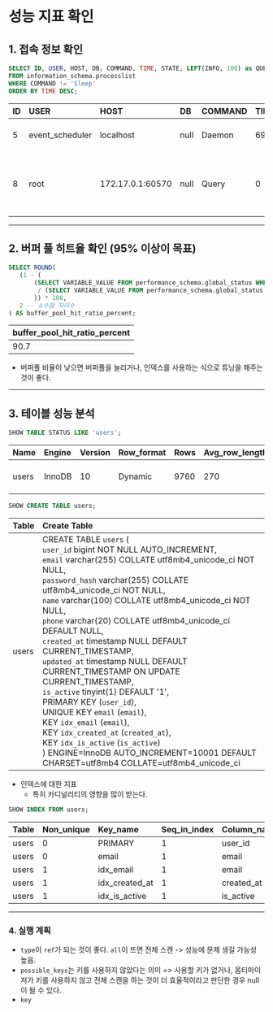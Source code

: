 # 성능 지표 확인

## 1. 접속 정보 확인

```sql
SELECT ID, USER, HOST, DB, COMMAND, TIME, STATE, LEFT(INFO, 100) as QUERY_SNIPPET 
FROM information_schema.processlist
WHERE COMMAND != 'Sleep'
ORDER BY TIME DESC;
```

| ID | USER            | HOST             | DB | COMMAND | TIME | STATE                  | QUERY_SNIPPET                                                                                       |
| :--- |:----------------|:-----------------| :--- |:--------|:-----|:-----------------------|:----------------------------------------------------------------------------------------------------|
| 5 | event_scheduler | localhost        | null | Daemon  | 693  | Waiting on empty queue | null                                                                                                |
| 8 | root            | 172.17.0.1:60570 | null | Query   | 0    | executing              | /* ApplicationName=DataGrip 2025.1.3 */ SELECT ID, USER, HOST, DB, COMMAND, TIME, STATE, LEFT(INFO, |

---

## 2. 버퍼 풀 히트율 확인 (95% 이상이 목표)

```sql
SELECT ROUND(
   (1 - (
       (SELECT VARIABLE_VALUE FROM performance_schema.global_status WHERE VARIABLE_NAME = 'Innodb_buffer_pool_reads') -- 버퍼풀에 데이터가 없어 디스크에서 직접 읽은 수
        / (SELECT VARIABLE_VALUE FROM performance_schema.global_status WHERE VARIABLE_NAME = 'Innodb_buffer_pool_read_requests') -- 전체 요청 수 (디스크 + 버퍼풀)
       )) * 100, 
   2 -- 소수점 자리수
) AS buffer_pool_hit_ratio_percent;
```
| buffer_pool_hit_ratio_percent |
|:------------------------------|
| 90.7                          |

- 버퍼풀 비율이 낮으면 버퍼풀을 늘리거나, 인덱스를 사용하는 식으로 튜닝을 해주는 것이 좋다.

----

## 3. 테이블 성능 분석

```sql
SHOW TABLE STATUS LIKE 'users';
```

| Name | Engine | Version | Row_format | Rows | Avg_row_length | Data_length | Max_data_length | Index_length | Data_free | Auto_increment | Create_time | Update_time | Check_time | Collation | Checksum | Create_options | Comment |
| :--- | :--- | :--- | :--- | :--- | :--- | :--- | :--- | :--- | :--- | :--- | :--- | :--- | :--- | :--- | :--- | :--- | :--- |
| users | InnoDB | 10 | Dynamic | 9760 | 270 | 2637824 | 0 | 1425408 | 0 | 10000 | 2025-09-01 11:28:01 | null | null | utf8mb4_unicode_ci | null |  |  |


```sql
SHOW CREATE TABLE users;
```

| Table | Create Table |
| :--- | :--- |
| users | CREATE TABLE `users` (<br/>  `user_id` bigint NOT NULL AUTO_INCREMENT,<br/>  `email` varchar(255) COLLATE utf8mb4_unicode_ci NOT NULL,<br/>  `password_hash` varchar(255) COLLATE utf8mb4_unicode_ci NOT NULL,<br/>  `name` varchar(100) COLLATE utf8mb4_unicode_ci NOT NULL,<br/>  `phone` varchar(20) COLLATE utf8mb4_unicode_ci DEFAULT NULL,<br/>  `created_at` timestamp NULL DEFAULT CURRENT_TIMESTAMP,<br/>  `updated_at` timestamp NULL DEFAULT CURRENT_TIMESTAMP ON UPDATE CURRENT_TIMESTAMP,<br/>  `is_active` tinyint(1) DEFAULT '1',<br/>  PRIMARY KEY (`user_id`),<br/>  UNIQUE KEY `email` (`email`),<br/>  KEY `idx_email` (`email`),<br/>  KEY `idx_created_at` (`created_at`),<br/>  KEY `idx_is_active` (`is_active`)<br/>) ENGINE=InnoDB AUTO_INCREMENT=10001 DEFAULT CHARSET=utf8mb4 COLLATE=utf8mb4_unicode_ci |

- 인덱스에 대한 지표
  - 특히 카디널리티의 영향을 많이 받는다.

```sql
SHOW INDEX FROM users;
```

| Table | Non_unique | Key_name       | Seq_in_index | Column_name | Collation | Cardinality | Sub_part | Packed | Null | Index_type | Comment | Index_comment | Visible | Expression |
|:------| :--- |:---------------| :--- |:------------| :--- |:------------| :--- | :--- |:-----| :--- | :--- | :--- | :--- | :--- |
| users | 0 | PRIMARY        | 1 | user_id     | A | 9760        | null | null |      | BTREE |  |  | YES | null |
| users | 0 | email          | 1 | email       | A | 9760        | null | null |      | BTREE |  |  | YES | null |
| users | 1 | idx_email      | 1 | email       | A | 9760        | null | null |      | BTREE |  |  | YES | null |
| users | 1 | idx_created_at | 1 | created_at  | A | 11          | null | null | YES  | BTREE |  |  | YES | null |
| users | 1 | idx_is_active  | 1 | is_active   | A | 2           | null | null | YES  | BTREE |  |  | YES | null |

---

### 4. 실행 계획

- `type`이 `ref`가 되는 것이 좋다. `all`이 뜨면 전체 스캔 -> 성능에 문제 생길 가능성 높음.
- `possible_keys`는 키를 사용하지 않았다는 의미 => 사용할 키가 없거나, 옵티마이저가 키를 사용하지 않고 전체 스캔을 하는 것이 더 효율적이라고 판단한 경우 null이 될 수 있다.
- `key`

